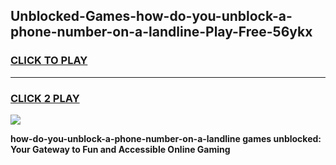 
## Unblocked-Games-how-do-you-unblock-a-phone-number-on-a-landline-Play-Free-56ykx
<h3>
<a href="https://premium76.site?title=how-do-you-unblock-a-phone-number-on-a-landline&ref=23A">CLICK TO PLAY</a></h3>
<hr>

<h3>
<a href="https://premium76.site?title=how-do-you-unblock-a-phone-number-on-a-landline&ref=23A">CLICK 2 PLAY</a>
  
</h3>

<a href="https://premium76.site?title=how-do-you-unblock-a-phone-number-on-a-landline&ref=23A"><img src="https://clearcache.store/games.png"></a>


**how-do-you-unblock-a-phone-number-on-a-landline games unblocked: Your Gateway to Fun and Accessible Online Gaming**
